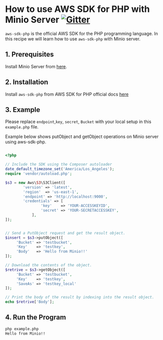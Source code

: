 # How to use AWS SDK for PHP with Minio Server [![Gitter](https://badges.gitter.im/Join%20Chat.svg)](https://gitter.im/minio/minio?utm_source=badge&utm_medium=badge&utm_campaign=pr-badge&utm_content=badge)

`aws-sdk-php` is the official AWS SDK for the PHP programming language. In this recipe we will learn how to use `aws-sdk-php` with Minio server.

## 1. Prerequisites

Install Minio Server from [here](http://docs.minio.io/docs/minio).
 
## 2. Installation

Install `aws-sdk-php` from AWS SDK for PHP official docs [here](https://docs.aws.amazon.com/aws-sdk-php/v3/guide/getting-started/installation.html) 

## 3. Example

Please replace ``endpoint``,``key``, ``secret``, ``Bucket`` with your local setup in this ``example.php`` file.

Example below shows putObject and getObject operations on Minio server using aws-sdk-php.

```php

<?php

// Include the SDK using the Composer autoloader
date_default_timezone_set('America/Los_Angeles');
require 'vendor/autoload.php';

$s3 = new Aws\S3\S3Client([
        'version' => 'latest',
        'region'  => 'us-east-1',
        'endpoint' => 'http://localhost:9000',
        'credentials' => [
                'key'    => 'YOUR-ACCESSKEYID',
                'secret' => 'YOUR-SECRETACCESSKEY',
            ],
]);


// Send a PutObject request and get the result object.
$insert = $s3->putObject([
     'Bucket' => 'testbucket',
     'Key'    => 'testkey',
     'Body'   => 'Hello from Minio!!'
]);

// Download the contents of the object.
$retrive = $s3->getObject([
     'Bucket' => 'testbucket',
     'Key'    => 'testkey',
     'SaveAs' => 'testkey_local'
]);

// Print the body of the result by indexing into the result object.
echo $retrive['Body'];

```

## 4. Run the Program

```sh
php example.php
Hello from Minio!!

```
